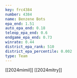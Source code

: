 ```yaml
---
key: frc4384
number: 4384
name: Benzene Bots
epa_end: 1.51
auto_epa_end: 0.18
teleop_epa_end: 0.6
endgame_epa_end: 0.73
winrate: 0.44
district_epa_rank: 510
district_epa_percentile: 0.002
type: Team
---
```

[[2024mimil]]
[[2024mitry]]

